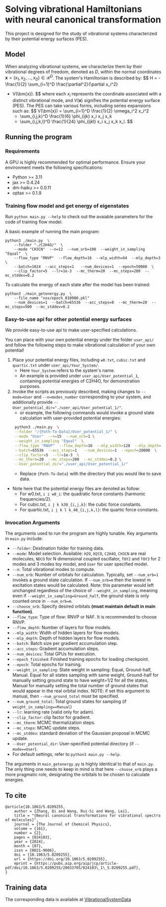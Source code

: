 # Solving vibrational Hamiltonians with neural canonical transformation

This project is designed for the study of vibrational systems characterized by their potential energy surfaces (PES).


## Model
When analyzing vibrational systems, we characterize them by their vibrational degrees of freedom, denoted as $D$, within the normal coordinates $\bm{x}=(x_1,x_2,...,x_D)\in \mathcal{R}^D$. The system's Hamiltonian is described by:
$$
H = - \frac{1}{2} \sum_{i=1}^D  \frac{\partial^2}{\partial x_i^2} 
+ V(\bm{x}).
$$
where each $x_i$ represents the coordinate associated with a distinct vibrational mode, and $V(\bm{x})$ signifies the potential energy surface (PES). The PES can take various forms, including series expansions such as:
$$
	V(\bm{x}) = \sum_{i=1}^D \frac{1}{2} \omega_i^2 x_i^2
    + \sum_{i,j,k}^D \frac{1}{6} \phi_{ijk} x_i x_j x_k
    + \sum_{i,j,k,l}^D \frac{1}{24} \phi_{ijkl} x_i x_j x_k x_l.
$$

## Running the program

### Requirements
A GPU is highly recommended for optimal performance. 
Ensure your environment meets the following specifications:
- Python >= 3.11
- jax >= 0.4.24
- dm-haiku >= 0.0.11
- optax >= 0.1.9 


### Training flow model and get energy of eigenstates

Run `python main.py --help` to check out the avaiable parameters for the code of training flow model.

A basic example of running the main program:
```
python3 ./main.py  \
    --folder "./C2H4O/"  \
    --mode "CH3CN"  --n=12  --num_orb=100  --weight_in_sampling "Equal"  \
    --flow_type "RNVP"  --flow_depth=16  --mlp_width=64  --mlp_depth=3 \
    --batch=1024  --acc_steps=1   --num_devices=1  --epoch=50000  \
    --clip_factor=5  --lr=1e-3  --mc_therm=20  --mc_steps=200  --mc_stddev=0.2 
```

To calculate the energy of each state after the model has been trained:
```
python3 ./main_getenergy.py  \
    --file_name "xxx/epoch_010000.pkl"
    --num_devices=1  --batch=65536  --acc_steps=8  --mc_therm=20  --mc_steps=500  --mc_stddev=0.2
```

### Easy-to-use api for other potential energy surfaces

We provide easy-to-use api to make user-specified calculations.

You can place with your own potential energy under the folder `user_api/` and follow the following steps to make vibrational calculation of your own potential!

1. Place your potential energy files, including `w0.txt`, `cubic.txt` and `quartic.txt` under `user_api/Your_System/`.
   - Here `Your_System` refers to the system's name.
   - An example is provided under `user_api/User_potential_1`, containing potential energies of C2H4O, for demonstration purposes.
2. Invoke the scripts as previously described, making changes to `--mode=User` and `--n=modes_number` corresponding to your system, and additionally provide  `--User_potential_dir="./user_api/User_potential_1/"`.
   - or example, the following commands would invoke a ground state calculation with user-provided potential energies:
   ```bash
    python3 ./main.py  \
    --folder "/{Path-To-Data}/User_potential_1/" \
    --mode "User"  --n=15  --num_orb=1 \
    --weight_in_sampling "Equal"  \
    --flow_type "RNVP"  --flow_depth=16  --mlp_width=128  --mlp_depth=2 \
    --batch=65536  --acc_steps=1   --num_devices=1  --epoch=20000  \
    --clip_factor=5  --lr=1e-3  \
    --mc_therm=20  --mc_steps=200  --mc_stddev=0.2 \
    --User_potential_dir="./user_api/User_potential_1/"
   ```
   - Replace `{Path-To-Data}` with the directory that you would like to save data.
- Note here that the potential energy files are denoted as follow:
  - For w0.txt, `i i w0_i`: the quadratic force constants (harmonic frequencies/2).
  - For cubic.txt, `i j k k30_{i,j,k}`: the cubic force constants.
  - For quartic.txt, `i j k l k_40_{i,j,k,l}`: the quartic force constants.

### Invocation Arguments
The arguments used to run the program are highly tunable.
Key arguments in `main.py` include:

- `--folder`: Destination folder for training data.
- `--mode`: Model selection. Available: `H2O`, `H2CO`, `C2H4O`, `CH3CN` are real molecules, `NDCO` for N dimensional coupled oscillator, `TOY2` and `TOY3` for 2 modes and 3 modes toy model, and `User` for user specified model.
- `--n`: Total vibrational modes to compute.
- `--num_orb`: Number of orbitals for calculation.
Typically, set `--num_orb=1` invokes a ground state calculation.
If `--num_orb=m` then the lowest m excitation states
would be calculated. Note: this parameter would left 
unchanged regardless of the choice of
 `--weight_in_sampling`, meaning even if 
`--weight_in_sampling=Ground_half`, the ground state
is only counted once in `--num_orb=m`.
- `--choose_orb`: Specify desired orbitals **(must maintain default in main function)**.
- `--flow_type`: Type of flow: RNVP or NAF. It is recommended to choose RNVP.
- `--flow_depth`: Number of layers for flow models.
- `--mlp_width`: Width of hidden layers for flow models.
- `--mlp_depth`: Depth of hidden layers for flow models.
- `--batch`: Batch size per gradient accumulation step.
- `--acc_steps`: Gradient accumulation steps.
- `--num_devices`: Total GPUs for execution.
- `--epoch_finished`: Finished training epochs for loading checkpoint.
- `--epoch`: Total epochs for training.
- `--weight_in_sampling`: State weight in sampling: Equal, Ground-half, Manual.
Equal for all states sampling with same weight,
Ground-half for manually setting ground state to have weight=1/2 for all the states, 
Manual for manually setting the total number of ground states that would 
appear in the real orbital index. NOTE: if set this argument to manual, then `--num_ground_total` must be 
specified.
- `--num_ground_total`: Total ground states for sampling (if `weight_in_sampling==Manual`)
- `--lr`: learning rate (valid only for adam).
- `--clip_factor`: clip factor for gradient.
- `--mc_therm`: MCMC thermalization steps.
- `--mc_steps`: MCMC update steps.
- `--mc_stddev`: standard deviation of the Gaussian 
proposal in MCMC update.
- `--User_potential_dir`: User-specified potential directory (if `--mode==User`).
- For default settings, refer to `python3 main.py --help`.



The arguments in `main_getenergy.py` is highly 
identical to that of `main.py`. The only thing 
one needs to keep in mind is that here `--choose_orb` 
plays a more pragmatic role, designating the
orbitals to be chosen to calculate energies.

## To cite

```
@article{10.1063/5.0209255,
    author = {Zhang, Qi and Wang, Rui-Si and Wang, Lei},
    title = "{Neural canonical transformations for vibrational spectra of molecules}",
    journal = {The Journal of Chemical Physics},
    volume = {161},
    number = {2},
    pages = {024103},
    year = {2024},
    month = {07},
    issn = {0021-9606},
    doi = {10.1063/5.0209255},
    url = {https://doi.org/10.1063/5.0209255},
    eprint = {https://pubs.aip.org/aip/jcp/article-pdf/doi/10.1063/5.0209255/20033705/024103\_1\_5.0209255.pdf},
}
```

## Training data

The corresponding data is available at [VibrationalSystemData](https://github.com/zhangqi94/VibrationalSystemData)
